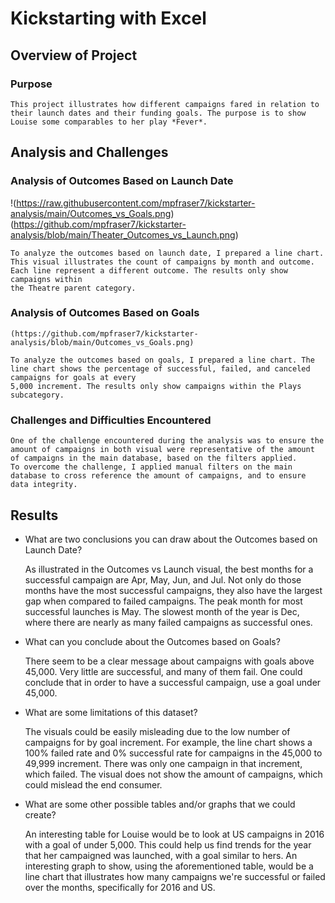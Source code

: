 # Kickstarting with Excel

## Overview of Project

### Purpose

	This project illustrates how different campaigns fared in relation to their launch dates and their funding goals. The purpose is to show Louise some comparables to her play *Fever*.

## Analysis and Challenges

### Analysis of Outcomes Based on Launch Date
	
!(https://raw.githubusercontent.com/mpfraser7/kickstarter-analysis/main/Outcomes_vs_Goals.png)
(https://github.com/mpfraser7/kickstarter-analysis/blob/main/Theater_Outcomes_vs_Launch.png) 

	To analyze the outcomes based on launch date, I prepared a line chart. This visual illustrates the count of campaigns by month and outcome. Each line represent a different outcome. The results only show campaigns within
	the Theatre parent category.

### Analysis of Outcomes Based on Goals

	(https://github.com/mpfraser7/kickstarter-analysis/blob/main/Outcomes_vs_Goals.png)

	To analyze the outcomes based on goals, I prepared a line chart. The line chart shows the percentage of successful, failed, and canceled campaigns for goals at every
	5,000 increment. The results only show campaigns within the Plays subcategory.

### Challenges and Difficulties Encountered

	One of the challenge encountered during the analysis was to ensure the amount of campaigns in both visual were representative of the amount of campaigns in the main database, based on the filters applied.
	To overcome the challenge, I applied manual filters on the main database to cross reference the amount of campaigns, and to ensure data integrity.

## Results

- What are two conclusions you can draw about the Outcomes based on Launch Date?

	As illustrated in the Outcomes vs Launch visual, the best months for a successful campaign are Apr, May, Jun, and Jul. Not only do those months have the most successful campaigns, they also have the 
	largest gap when compared to failed campaigns. The peak month for most successful launches is May. The slowest month of the year is Dec, where there are nearly as many failed campaigns as successful ones.

- What can you conclude about the Outcomes based on Goals?
	
	There seem to be a clear message about campaigns with goals above 45,000. Very little are successful, and many of them fail. One could conclude that in order to have a successful campaign, use a goal under 45,000.

- What are some limitations of this dataset?

	The visuals could be easily misleading due to the low number of campaigns for by goal increment. For example, the line chart shows a 100% failed rate and 0% successful rate for campaigns in the 45,000 to 49,999 increment.
	There was only one campaign in that increment, which failed. The visual does not show the amount of campaigns, which could mislead the end consumer.

- What are some other possible tables and/or graphs that we could create?

	An interesting table for Louise would be to look at US campaigns in 2016 with a goal of under 5,000. This could help us find trends for the year that her campaigned was launched, with a goal similar to hers.
	An interesting graph to show, using the aforementioned table, would be a line chart that illustrates how many campaigns we're successful or failed over the months, specifically for 2016 and US.
